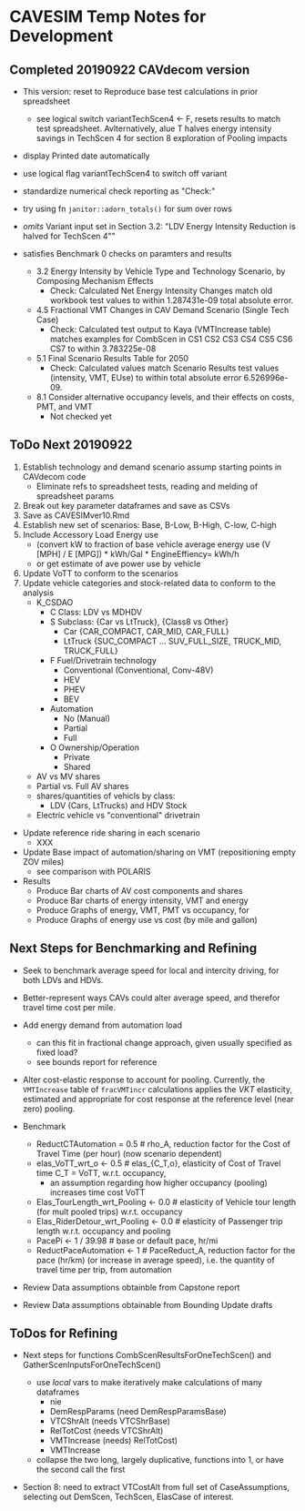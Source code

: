 CAVESIM Temp Notes for Development
==================================

Completed 20190922 CAVdecom version
-----------------------------------

- This version: reset to Reproduce base test calculations in prior spreadsheet
    - see logical switch variantTechScen4 <- F, resets results to match test spreadsheet. Avlternatively, alue T halves energy intensity savings in TechScen 4 for section 8 exploration of Pooling impacts

- display Printed date automatically
- use logical flag variantTechScen4 to switch off variant
- standardize numerical check reporting as "Check:"
- try using fn `janitor::adorn_totals()` for sum over rows

- _omits_ Variant input set in Section 3.2: "LDV Energy Intensity Reduction is halved for TechScen 4""
- satisfies Benchmark 0 checks on paramters and results
    - 3.2 Energy Intensity by Vehicle Type and Technology Scenario, by Composing Mechanism Effects
        - Check: Calculated Net Energy Intensity Changes match old workbook test values to within 1.287431e-09 total absolute error.
    - 4.5 Fractional VMT Changes in CAV Demand Scenario (Single Tech Case)
        - Check: Calculated test output to Kaya (VMTIncrease table) matches examples for CombScen in CS1 CS2 CS3 CS4 CS5 CS6 CS7 to within 3.783225e-08
    - 5.1 Final Scenario Results Table for 2050
        - Check: Calculated values match Scenario Results test values (intensity, VMT, EUse) to within total absolute error  6.526996e-09.
    - 8.1 Consider alternative occupancy levels, and their effects on costs, PMT, and VMT
        - Not checked yet
        

ToDo Next 20190922
--------------------
1. Establish technology and demand scenario assump starting points in CAVdecom code
    - Eliminate refs to spreadsheet tests, reading and melding of spreadsheet params
2. Break out key parameter dataframes and save as CSVs
2. Save as CAVESIMver10.Rmd
3. Establish new set of scenarios: Base, B-Low, B-High, C-low, C-high
4. Include Accessory Load Energy use 
    - (convert kW to fraction of base vehicle average energy use (V [MPH] / E [MPG]) * kWh/Gal * EngineEffiency= kWh/h 
    - or get estimate of ave power use by vehicle
5. Update VoTT to conform to the scenarios
6. Update vehicle categories and stock-related data to conform to the analysis
    - K_CSDAO
        - C Class: LDV vs MDHDV
        - S Subclass: {Car vs LtTruck}, {Class8 vs Other}
            - Car {CAR_COMPACT, CAR_MID, CAR_FULL}
            - LtTruck {SUC_COMPACT ... SUV_FULL_SIZE, TRUCK_MID, TRUCK_FULL}
        - F Fuel/Drivetrain technology
            - Conventional (Conventional, Conv-48V)
            - HEV
            - PHEV
            - BEV
        - Automation
            - No (Manual)
            - Partial
            - Full
        - O Ownership/Operation
            - Private
            - Shared
    - AV vs MV shares
    - Partial vs. Full AV shares
    - shares/quantities of vehicls by class: 
        - LDV (Cars, LtTrucks) and HDV Stock
    - Electric vehicle vs "conventional" drivetrain
- Update reference ride sharing in each scenario
    - XXX
- Update Base impact of automation/sharing on VMT (repositioning empty ZOV miles)
    - see comparison with POLARIS
- Results
    - Produce Bar charts of AV cost components and shares
    - Produce Bar charts of energy intensity, VMT and energy
    - Produce Graphs of energy, VMT, PMT vs occupancy, for 
    - Produce Graphs of energy use vs cost (by mile and gallon)
        
Next Steps for Benchmarking and Refining
-----------------------------------------
- Seek to benchmark average speed for local and intercity driving, for both LDVs and HDVs.
- Better-represent ways CAVs could alter average speed, and therefor travel time cost per mile.
- Add energy demand from automation load
    - can this fit in fractional change approach, given usually specified as fixed load?
    - see bounds report for reference
- Alter cost-elastic response to account for pooling. 
    Currently, the `VMTIncrease` table of `fracVMTincr` calculations applies the _VKT_ elasticity, estimated and appropriate for cost response at the reference level (near zero) pooling.

- Benchmark 
    - ReductCTAutomation    = 0.5   #   rho_A, reduction factor for the Cost of Travel Time (per hour) (now scenario dependent)
    - elas_VoTT_wrt_o <- 0.5 #    elas_{C_T,o}, elasticity of Cost of Travel time C_T = VoTT, w.r.t. occupancy,
        - an assumption regarding how higher occupancy (pooling) increases time cost VoTT
    - Elas_TourLength_wrt_Pooling <- 0.0 # elasticity of Vehicle tour length (for mult pooled trips) w.r.t. occupancy
    - Elas_RiderDetour_wrt_Pooling <- 0.0 # elasticity of Passenger trip length w.r.t. occupancy and pooling
    - PacePi <- 1 / 39.98 # base or default pace, hr/mi
    - ReductPaceAutomation <- 1 #     PaceReduct_A, reduction factor for the pace (hr/km) (or increase in average speed), i.e. the quantity of travel time per trip, from automation
- Review Data assumptions obtainble from Capstone report
- Review Data assumptions obtainable from Bounding Update drafts

ToDos for Refining
-------------------
- Next steps for functions CombScenResultsForOneTechScen() and GatherScenInputsForOneTechScen()
    - use _local_ vars to make iteratively make calculations of many dataframes
        - nie
        - DemRespParams (need DemRespParamsBase)
        - VTCShrAlt (needs VTCShrBase)
        - RelTotCost (needs VTCShrAlt)
        - VMTIncrease (needs) RelTotCost)
        - VMTIncrease
    - collapse the two long, largely duplicative, functions into 1, or have the second call the first

- Section 8: need to extract VTCostAlt from full set of CaseAssumptions, selecting out DemScen, TechScen, ElasCase of interest.

